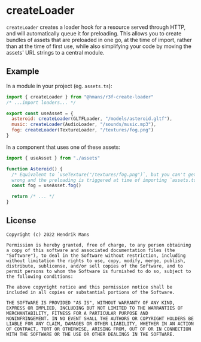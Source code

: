 # createLoader

`createLoader` creates a loader hook for a resource served through HTTP,
and will automatically queue it for preloading. This allows you to create bundles of assets that are preloaded in one go, at the time of import, rather than at the time of first use, while also simplifying your code by moving the assets' URL strings to a central module.

## Example

In a module in your project (eg. `assets.ts`):

```js
import { createLoader } from "@hmans/r3f-create-loader"
/* ...import loaders... */

export const useAsset = {
  asteroid: createLoader(GLTFLoader, "/models/asteroid.gltf"),
  music: createLoader(AudioLoader, "/sounds/music.mp3"),
  fog: createLoader(TextureLoader, "/textures/fog.png")
}
```

In a component that uses one of these assets:

```js
import { useAsset } from "./assets"

function Asteroid() {
  /* Equivalent to `useTexture("/textures/fog.png")`, but you can't get the URL
  wrong and the preloading is triggered at time of importing `assets.ts`. */
  const fog = useAsset.fog()

  return /* ... */
}
```

## License

```
Copyright (c) 2022 Hendrik Mans

Permission is hereby granted, free of charge, to any person obtaining
a copy of this software and associated documentation files (the
"Software"), to deal in the Software without restriction, including
without limitation the rights to use, copy, modify, merge, publish,
distribute, sublicense, and/or sell copies of the Software, and to
permit persons to whom the Software is furnished to do so, subject to
the following conditions:

The above copyright notice and this permission notice shall be
included in all copies or substantial portions of the Software.

THE SOFTWARE IS PROVIDED "AS IS", WITHOUT WARRANTY OF ANY KIND,
EXPRESS OR IMPLIED, INCLUDING BUT NOT LIMITED TO THE WARRANTIES OF
MERCHANTABILITY, FITNESS FOR A PARTICULAR PURPOSE AND
NONINFRINGEMENT. IN NO EVENT SHALL THE AUTHORS OR COPYRIGHT HOLDERS BE
LIABLE FOR ANY CLAIM, DAMAGES OR OTHER LIABILITY, WHETHER IN AN ACTION
OF CONTRACT, TORT OR OTHERWISE, ARISING FROM, OUT OF OR IN CONNECTION
WITH THE SOFTWARE OR THE USE OR OTHER DEALINGS IN THE SOFTWARE.
```
